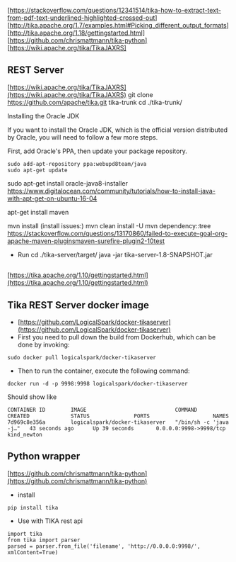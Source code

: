 [https://stackoverflow.com/questions/12341514/tika-how-to-extract-text-from-pdf-text-underlined-highlighted-crossed-out]
[http://tika.apache.org/1.7/examples.html#Picking_different_output_formats]
[http://tika.apache.org/1.18/gettingstarted.html]
[https://github.com/chrismattmann/tika-python]
[https://wiki.apache.org/tika/TikaJAXRS]

## REST Server
[https://wiki.apache.org/tika/TikaJAXRS](https://wiki.apache.org/tika/TikaJAXRS)
git clone https://github.com/apache/tika.git tika-trunk
cd ./tika-trunk/

Installing the Oracle JDK

If you want to install the Oracle JDK, which is the official version distributed by Oracle, you will need to follow a few more steps.

First, add Oracle's PPA, then update your package repository.

    sudo add-apt-repository ppa:webupd8team/java
    sudo apt-get update

sudo apt-get install oracle-java8-installer
https://www.digitalocean.com/community/tutorials/how-to-install-java-with-apt-get-on-ubuntu-16-04

apt-get install maven

mvn install
(install issues:)
mvn clean install -U
mvn dependency::tree
https://stackoverflow.com/questions/13170860/failed-to-execute-goal-org-apache-maven-pluginsmaven-surefire-plugin2-10test

- Run
cd ./tika-server/target/
java -jar tika-server-1.8-SNAPSHOT.jar


##
[https://tika.apache.org/1.10/gettingstarted.html](https://tika.apache.org/1.10/gettingstarted.html)
## Tika REST Server docker image
- [https://github.com/LogicalSpark/docker-tikaserver](https://github.com/LogicalSpark/docker-tikaserver)
- First you need to pull down the build from Dockerhub, which can be done by invoking:
```
sudo docker pull logicalspark/docker-tikaserver
```
- Then to run the container, execute the following command:
```
docker run -d -p 9998:9998 logicalspark/docker-tikaserver
```
Should show like
```
CONTAINER ID        IMAGE                            COMMAND                  CREATED             STATUS              PORTS                    NAMES
7d969c8e356a        logicalspark/docker-tikaserver   "/bin/sh -c 'java -j…"   43 seconds ago      Up 39 seconds       0.0.0.0:9998->9998/tcp   kind_newton
```

## Python wrapper
[https://github.com/chrismattmann/tika-python](https://github.com/chrismattmann/tika-python)
- install
```
pip install tika
```
- Use with TIKA rest api
```
import tika
from tika import parser
parsed = parser.from_file('filename', 'http://0.0.0.0:9998/', xmlContent=True)
```
